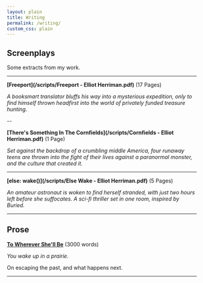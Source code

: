 ```yaml
---
layout: plain
title: Writing
permalink: /writing/
custom_css: plain
---
```


**Screenplays**
---

Some extracts from my work.

---

**[Freeport](/scripts/Freeport - Elliot Herriman.pdf)**
(17 Pages)

*A booksmart translator bluffs his way into a mysterious expedition, only to find himself thrown headfirst into the world of privately funded treasure hunting.*

--

**[There's Something In The Cornfields](/scripts/Cornfields - Elliot Herriman.pdf)**
(1 Page)

*Set against the backdrop of a crumbling middle America, four runaway teens are thrown into the fight of their lives against a paranormal monster, and the culture that created it.*

---

**[else: wake()](/scripts/Else Wake - Elliot Herriman.pdf)**
(5 Pages)

*An amateur astronaut is woken to find herself stranded, with just two hours left before she suffocates. A sci-fi thriller set in one room, inspired by Buried.*

---

**Prose**
---

**[To Wherever She'll Be](/prose/towherever)** (3000 words)

*You wake up in a prairie.*

On escaping the past, and what happens next.

---
